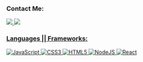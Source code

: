 ### Contact Me:

<a href="https://www.linkedin.com/in/andrew-musselman-developer">
<img src="https://img.shields.io/badge/linkedin-%230077B5.svg?style=for-the-badge&logo=linkedin&logoColor=white" />
<a href="mailto:andrew.mussels@gmail.com">
<img src="https://img.shields.io/badge/Gmail-D14836?style=for-the-badge&logo=gmail&logoColor=white" />
  
### Languages || Frameworks: 
  
![JavaScript](https://img.shields.io/badge/javascript-%23323330.svg?style=for-the-badge&logo=javascript&logoColor=%23F7DF1E)
![CSS3](https://img.shields.io/badge/css3-%231572B6.svg?style=for-the-badge&logo=css3&logoColor=white)
![HTML5](https://img.shields.io/badge/html5-%23E34F26.svg?style=for-the-badge&logo=html5&logoColor=white)
![NodeJS](https://img.shields.io/badge/node.js-6DA55F?style=for-the-badge&logo=node.js&logoColor=white)
![React](https://img.shields.io/badge/react-%2320232a.svg?style=for-the-badge&logo=react&logoColor=%2361DAFB)

